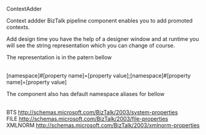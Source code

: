 ContextAdder

Context addder BizTalk pipeline component enables you to add promoted contexts.

Add design time you have the help of a designer window and at runtime you will see the string representation which you can change of course.

The representation is in the patern bellow

<br/>[namespace]#[property name]=[property value];[namespace]#[property name]=[property value]

The component also has default namespace aliases for bellow

<br/>BTS       http://schemas.microsoft.com/BizTalk/2003/system-properties
<br/>FILE      http://schemas.microsoft.com/BizTalk/2003/file-properties
<br/>XMLNORM   http://schemas.microsoft.com/BizTalk/2003/xmlnorm-properties
